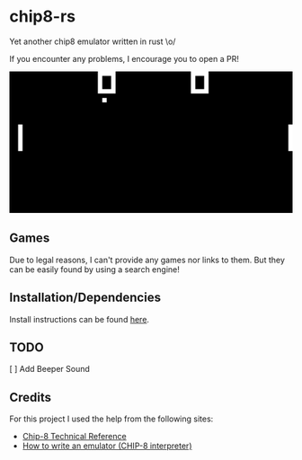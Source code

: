 chip8-rs
========

Yet another chip8 emulator written in rust \o/

If you encounter any problems, I encourage you to open a PR!

![PONG](pong.png)

## Games
Due to legal reasons, I can't provide any games nor links to them.
But they can be easily found by using a search engine!

## Installation/Dependencies
Install instructions can be found [here](INSTALL.md).

## TODO
[ ] Add Beeper Sound

## Credits
For this project I used the help from the following sites:
+ [Chip-8 Technical Reference](http://devernay.free.fr/hacks/chip8/C8TECH10.HTM#3.0)
+ [How to write an emulator (CHIP-8 interpreter)](http://www.multigesture.net/articles/how-to-write-an-emulator-chip-8-interpreter/)
